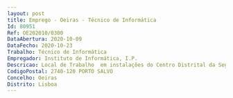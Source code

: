 ```yaml
--- 
layout: post
title: Emprego - Oeiras - Técnico de Informática
Id: 80951
Ref: OE202010/0300
DataAbertura: 2020-10-09
DataFecho: 2020-10-23
Trabalho: Técnico de Informática
Empregador: Instituto de Informática, I.P.
Descricao: Local de Trabalho  em instalações do Centro Distrital da Segurança Social em SantarémCaracterização do Posto de Trabalho para o exercício de funções de Suporte Técnico IT, com as seguintes características   Identificar e diagnosticar situações e problemas   Categorizar e registar as consultas reportadas e fornecer soluções   Identificar problemas de suporte   Aconselhar os utilizadores no decurso da ação   Monitorizar problemas desde o início até à sua resolução   Escalar problemas não resolvidos para níveis mais altos de suporte   Preparar de intervenções despoletados pela gestão de topo   Criar de contas, gerir equipamentos e acessos, reportar avarias e atualizar software (instalação ou reparação) – Garantir a execução da componente administrativa (preparação de protocolos de entrega e devolução de equipamentos  elaboração de guias para a saída de equipamentos  atualização do inventário  comunicação à área de património da movimentação dos equipamentos  Atualização da active directory na vertente da circulação de equipamentos).
CodigoPostal: 2740-120 PORTO SALVO
Concelho: Oeiras
Distrito: Lisboa
--- 
```

